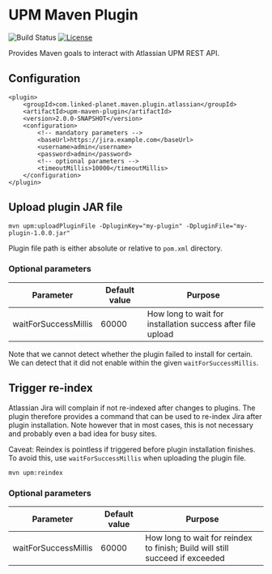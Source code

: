 # UPM Maven Plugin
![Build Status](https://github.com/linked-planet/upm-maven-plugin/workflows/Maven/badge.svg)
[![License](https://img.shields.io/badge/License-Apache%202.0-blue.svg)](https://opensource.org/licenses/Apache-2.0)

Provides Maven goals to interact with Atlassian UPM REST API.

## Configuration
```
<plugin>
    <groupId>com.linked-planet.maven.plugin.atlassian</groupId>
    <artifactId>upm-maven-plugin</artifactId>
    <version>2.0.0-SNAPSHOT</version>
    <configuration>
        <!-- mandatory parameters -->
        <baseUrl>https://jira.example.com</baseUrl>
        <username>admin</username>
        <password>admin</password>
        <!-- optional parameters -->
        <timeoutMillis>10000</timeoutMillis>
    </configuration>
</plugin>
```

## Upload plugin JAR file
```
mvn upm:uploadPluginFile -DpluginKey="my-plugin" -DpluginFile="my-plugin-1.0.0.jar"
```
Plugin file path is either absolute or relative to `pom.xml` directory.

### Optional parameters

| Parameter | Default value | Purpose |
| --------- | ------------- | ------- |
| waitForSuccessMillis | 60000 | How long to wait for installation success after file upload |

Note that we cannot detect whether the plugin failed to install for certain.
We can detect that it did not enable within the given `waitForSuccessMillis`.

## Trigger re-index
Atlassian Jira will complain if not re-indexed after changes to plugins.
The plugin therefore provides a command that can be used to re-index Jira after
plugin installation. Note however that in most cases, this is not necessary and
probably even a bad idea for busy sites.

Caveat: Reindex is pointless if triggered before plugin installation finishes.
To avoid this, use `waitForSuccessMillis` when uploading the plugin file.

```
mvn upm:reindex
```

### Optional parameters

| Parameter | Default value | Purpose |
| --------- | ------------- | ------- |
| waitForSuccessMillis | 60000 | How long to wait for reindex to finish; Build will still succeed if exceeded |
